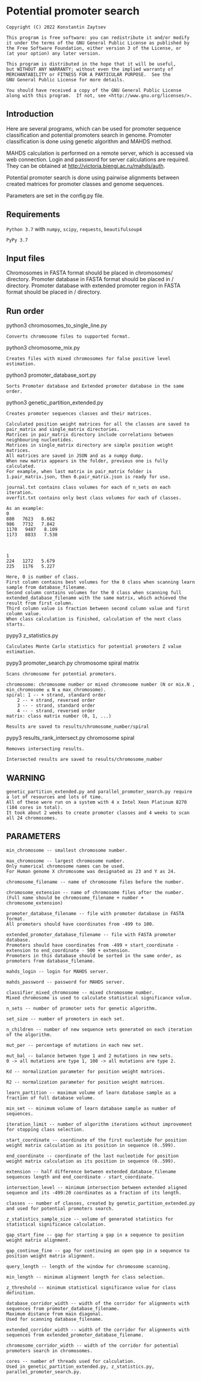 # Potential promoter search

	Copyright (C) 2022 Konstantin Zaytsev

	This program is free software: you can redistribute it and/or modify
	it under the terms of the GNU General Public License as published by
	the Free Software Foundation, either version 3 of the License, or
	(at your option) any later version.

	This program is distributed in the hope that it will be useful,
	but WITHOUT ANY WARRANTY; without even the implied warranty of
	MERCHANTABILITY or FITNESS FOR A PARTICULAR PURPOSE.  See the
	GNU General Public License for more details.

	You should have received a copy of the GNU General Public License
	along with this program.  If not, see <http://www.gnu.org/licenses/>.

## Introduction

Here are several programs, which can be used for promoter sequence classification and potential promoters search in genome.
Promoter classification is done using genetic algorithm and MAHDS method.

MAHDS calculation is performed on a remote server, which is accessed via web connection.
Login and password for server calculations are required. They can be obtained at http://victoria.biengi.ac.ru/mahds/auth.

Potential promoter search is done using pairwise alignments between created matrices for promoter classes and genome sequences.

Parameters are set in the config.py file.

## Requirements

`Python 3.7` with `numpy`, `scipy`, `requests`, `beautifulsoup4`

`PyPy 3.7`

## Input files

Chromosomes in FASTA format should be placed in chromosomes/ directory.
Promoter database in FASTA format should be placed in / directory.
Promoter database with extended promoter region in FASTA format should be placed in / directory.

## Run order
python3 chromosomes_to_single_line.py

	Converts chromosome files to supported format.


python3 chromosome_mix.py

	Creates files with mixed chromosomes for false positive level estimation.


python3 promoter_database_sort.py

	Sorts Promoter database and Extended promoter database in the same order.


python3 genetic_partition_extended.py

	Creates promoter sequences classes and their matrices.

	Calculated position weight matrices for all the classes are saved to pair_matrix and single_matrix directories. 
	Matrices in pair_matrix directory include correlations between neighbouring nucleotides. 
	Matrices in single_matrix directory are simple position weight matrices. 
	All matrices are saved in JSON and as a numpy dump. 
	When new matrix appears in the folder, previous one is fully calculated. 
	For example, when last matrix in pair_matrix folder is 1.pair_matrix.json, then 0.pair_matrix.json is ready for use.

	journal.txt contains class volumes for each of n_sets on each iteration.
	overfit.txt contains only best class volumes for each of classes. 

	As an example:
	0
	880   7623   8.662
	986   7732   7.842
	1170   9487   8.109
	1173   8833   7.530



	1
	224   1272   5.679
	225   1176   5.227

	Here, 0 is number of class. 
	First column contains best volumes for the 0 class when scanning learn sample from database_filename. 
	Second column contains volumes for the 0 class when scanning full extended_database_filename with the same matrix, which achieved the result from first column. 
	Third column value is fraction between second column value and first column value. 
	When class calculation is finished, calculation of the next class starts.


pypy3 z_statistics.py

	Calculates Monte Carlo statistics for potential promoters Z value estimation.


pypy3 promoter_search.py chromosome spiral matrix

	Scans chromosome for potential promoters.

	chromosome: chromosome number or mixed chromosome number (N or mix.N , min_chromosome ≤ N ≤ max_chromosome).
	spiral: 1 -- + strand, standard order
		2 -- + strand, reversed order
		3 -- - strand, standard order
		4 -- - strand, reversed order
	matrix: class matrix number (0, 1, ...)

	Results are saved to results/chromosome_number/spiral


pypy3 results_rank_intersect.py chromosome spiral

	Removes intersecting results.

	Intersected results are saved to results/chromosome_number


## WARNING
	genetic_partition_extended.py and parallel_promoter_search.py require a lot of resources and lots of time.
	All of these were run on a system with 4 x Intel Xeon Platinum 8270 (104 cores in total). 
	It took about 2 weeks to create promoter classes and 4 weeks to scan all 24 chromosomes.



## PARAMETERS
	min_chromosome -- smallest chromosome number.

	max_chromosome -- largest chromosome number. 
	Only numerical chromosome names can be used. 
	For Human genome X chromosome was designated as 23 and Y as 24.

	chromosome_filename -- name of chromosome files before the number.

	chromosome_extension -- name of chromosome files after the number. 
	(Full name should be chromosome_filename + number + chromosome_extension)

	promoter_database_filename -- file with promoter database in FASTA format. 
	All promoters should have coordinates from -499 to 100.

	extended_promoter_database_filename -- file with FASTA promoter database. 
	Promoters should have coordinates from -499 + start_coordinate - extension to end_coordinate - 500 + extension. 
	Promoters in this database should be sorted in the same order, as promoters from database_filename.

	mahds_login -- login for MAHDS server.

	mahds_password -- password for MAHDS server.

	classifier_mixed_chromosome -- mixed chromosome number. 
	Mixed chromosome is used to calculate statistical significance value. 

	n_sets -- number of promoter sets for genetic algorithm.

	set_size -- number of promoters in each set.

	n_children -- number of new sequence sets generated on each iteration of the algorithm.

	mut_per -- percentage of mutations in each new set.

	mut_bal -- balance between type 1 and 2 mutations in new sets. 
	0 -> all mutations are type 1, 100 -> all mutations are type 2.

	Kd -- normalization parameter for position weight matrices.

	R2 -- normalization parameter for position weight matrices.

	learn_partition -- maximum volume of learn database sample as a fraction of full database volume.

	min_set -- minimum volume of learn database sample as number of sequences.

	iteration_limit -- number of algorithm iterations without improvement for stopping class selection.

	start_coordinate -- coordinate of the first nucleotide for position weight matrix calculation as its position in sequence (0..599).

	end_coordinate -- coordinate of the last nucleotide for position weight matrix calculation as its position in sequence (0..599).

	extension -- half difference between extended_database_filename sequences length and end_coordinate - start_coordinate.

	intersection_level -- minimum intersection between extended aligned sequence and its -499:20 coordinates as a fraction of its length.

	classes -- number of classes, created by genetic_partition_extended.py and used for potential promoters search.

	z_statistics_sample_size -- volume of generated statistics for statistical significance calculation.

	gap_start_fine -- gap for starting a gap in a sequence to position weight matrix alignment.

	gap_continue_fine -- gap for continuing an open gap in a sequence to position weight matrix alignment.

	query_length -- length of the window for chromosome scanning.

	min_length -- minimum alignment length for class selection.

	z_threshold -- minimum statistical significance value for class definition.

	database_corridor_width -- width of the corridor for alignments with sequences from promoter_database_filename. 
	Maximum distance from main diagonal. 
	Used for scanning database_filename.

	extended_corridor_width -- width of the corridor for alignments with sequences from extended_promoter_database_filename.

	chromosome_corridor_width -- width of the corridor for potential promoters search in chromosomes.

	cores -- number of threads used for calculation.
	Used in genetic_partition_extended.py, z_statistics.py, parallel_promoter_search.py.
